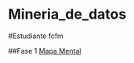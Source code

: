 # Mineria_de_datos
#Estudiante fcfm

##Fase 1
[Mapa Mental](https://github.com/DiegoRinconP/Mineria_de_datos/blob/main/MapaMental_1_1849687.pdf)
